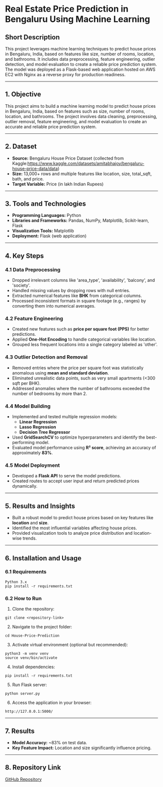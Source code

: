 # Real Estate Price Prediction in Bengaluru Using Machine Learning

## Short Description
This project leverages machine learning techniques to predict house prices in Bengaluru, India, based on features like size, number of rooms, location, and bathrooms. It includes data preprocessing, feature engineering, outlier detection, and model evaluation to create a reliable price prediction system. The model was deployed as a Flask-based web application hosted on AWS EC2 with Nginx as a reverse proxy for production readiness.

---

## 1. Objective
This project aims to build a machine learning model to predict house prices in Bengaluru, India, based on features such as size, number of rooms, location, and bathrooms. The project involves data cleaning, preprocessing, outlier removal, feature engineering, and model evaluation to create an accurate and reliable price prediction system.

---

## 2. Dataset
- **Source:** Bengaluru House Price Dataset (collected from Kaggle:https://www.kaggle.com/datasets/amitabhajoy/bengaluru-house-price-data/data)
- **Size:** 13,000+ rows and multiple features like location, size, total_sqft, bath, and price.
- **Target Variable:** Price (in lakh Indian Rupees)

---

## 3. Tools and Technologies
- **Programming Languages:** Python
- **Libraries and Frameworks:** Pandas, NumPy, Matplotlib, Scikit-learn, Flask
- **Visualization Tools:** Matplotlib
- **Deployment:** Flask (web application)

---

## 4. Key Steps
### 4.1 Data Preprocessing
- Dropped irrelevant columns like 'area_type', 'availability', 'balcony', and 'society'.
- Handled missing values by dropping rows with null entries.
- Extracted numerical features like **BHK** from categorical columns.
- Processed inconsistent formats in square footage (e.g., ranges) by converting them into numerical averages.

### 4.2 Feature Engineering
- Created new features such as **price per square foot (PPS)** for better predictions.
- Applied **One-Hot Encoding** to handle categorical variables like location.
- Grouped less frequent locations into a single category labeled as 'other'.

### 4.3 Outlier Detection and Removal
- Removed entries where the price per square foot was statistically anomalous using **mean and standard deviation**.
- Eliminated unrealistic data points, such as very small apartments (<300 sqft per BHK).
- Addressed anomalies where the number of bathrooms exceeded the number of bedrooms by more than 2.

### 4.4 Model Building
- Implemented and tested multiple regression models:
  - **Linear Regression**
  - **Lasso Regression**
  - **Decision Tree Regressor**
- Used **GridSearchCV** to optimize hyperparameters and identify the best-performing model.
- Evaluated model performance using **R² score**, achieving an accuracy of approximately **83%**.

### 4.5 Model Deployment
- Developed a **Flask API** to serve the model predictions.
- Created routes to accept user input and return predicted prices dynamically.

---

## 5. Results and Insights
- Built a robust model to predict house prices based on key features like **location** and **size**.
- Identified the most influential variables affecting house prices.
- Provided visualization tools to analyze price distribution and location-wise trends.

---

## 6. Installation and Usage
### 6.1 Requirements
```
Python 3.x
pip install -r requirements.txt
```
### 6.2 How to Run
1. Clone the repository:
```
git clone <repository-link>
```
2. Navigate to the project folder:
```
cd House-Price-Prediction
```
3. Activate virtual environment (optional but recommended):
```
python3 -m venv venv
source venv/bin/activate
```
4. Install dependencies:
```
pip install -r requirements.txt
```
5. Run Flask server:
```
python server.py
```
6. Access the application in your browser:
```
http://127.0.0.1:5000/
```

---

## 7. Results
- **Model Accuracy:** ~83% on test data.
- **Key Feature Impact:** Location and size significantly influence pricing.

---

## 8. Repository Link
[GitHub Repository](<link-to-repository>)
  

